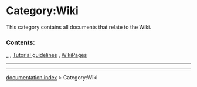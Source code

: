 # Category:Wiki
This category contains all documents that relate to the Wiki.

### Contents:

_ , [Tutorial guidelines](Tutorial_guidelines.md) , [WikiPages](WikiPages.md)

_ _ _

---
[documentation index](../README.md) > Category:Wiki
